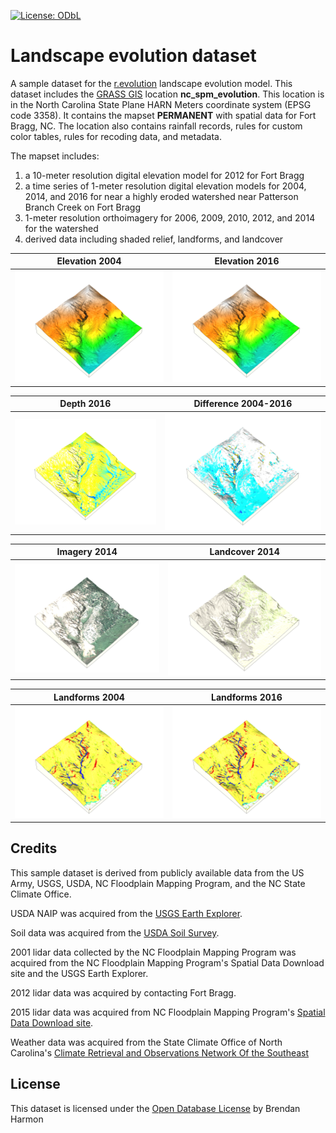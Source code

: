 [![License: ODbL](https://img.shields.io/badge/License-ODbL-brightgreen.svg)](https://opendatacommons.org/licenses/odbl/)

# Landscape evolution dataset
A sample dataset for the
[r.evolution](https://github.com/baharmon/landscape_evolution)
landscape evolution model.
This dataset includes
the [GRASS GIS](grass.osgeo.org) location **nc_spm_evolution**.
This location is in the North Carolina State Plane HARN Meters
coordinate system (EPSG code 3358).
It contains the mapset **PERMANENT**
with spatial data for Fort Bragg, NC.
The location also contains
rainfall records,
rules for custom color tables,
rules for recoding data,
and metadata.

The mapset includes:
1. a 10-meter resolution digital elevation model for 2012 for Fort Bragg
2. a time series of 1-meter resolution digital elevation models for 2004, 2014, and 2016
for near a highly eroded watershed near Patterson Branch Creek on Fort Bragg
3. 1-meter resolution orthoimagery for 2006, 2009, 2010, 2012, and 2014 for the watershed
4. derived data including shaded relief, landforms, and landcover

Elevation 2004 | Elevation 2016
:-------------------------:|:-------------------------:
<img src="images/sample_data_3d/colorized_skyview_2004.png"> | <img src="images/sample_data_3d/colorized_skyview_2016.png">

Depth 2016 | Difference 2004-2016
:-------------------------:|:-------------------------:
<img src="images/sample_data_3d/depth_2016.png"> | <img src="images/sample_data_3d/difference_2004_2016.png">

Imagery 2014 | Landcover 2014
:-------------------------:|:-------------------------:
<img src="images/sample_data_3d/naip_2014.png"> | <img src="images/sample_data_3d/landcover.png">

Landforms 2004 | Landforms 2016
:-------------------------:|:-------------------------:
<img src="images/sample_data_3d/landforms_2004.png"> | <img src="images/sample_data_3d/landforms_2016.png">

## Credits
This sample dataset is derived from publicly available data from
the US Army, USGS, USDA, NC Floodplain
Mapping Program, and the NC State Climate Office.

USDA NAIP was acquired from the
[USGS Earth Explorer](https://earthexplorer.usgs.gov/).

Soil data was acquired from the
[USDA Soil Survey](http://websoilsurvey.sc.egov.usda.gov/).

2001 lidar data collected by the NC Floodplain Mapping Program
was acquired from the NC Floodplain Mapping Program's
Spatial Data Download site and the USGS Earth Explorer.

2012 lidar data was acquired by contacting Fort Bragg.

2015 lidar data was acquired from NC Floodplain Mapping Program's
[Spatial Data Download site](https://rmp.nc.gov/sdd/).

Weather data was acquired from the State Climate Office of North Carolina's
[Climate Retrieval and Observations Network Of the Southeast](http://climate.ncsu.edu/cronos)

## License
This dataset is licensed under the
[Open Database License](https://opendatacommons.org/licenses/odbl/)
by Brendan Harmon
